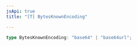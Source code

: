 ```yaml
---
jsApi: true
title: "[T] BytesKnownEncoding"

---
```

```ts
type BytesKnownEncoding: "base64" | "base64url";
```
